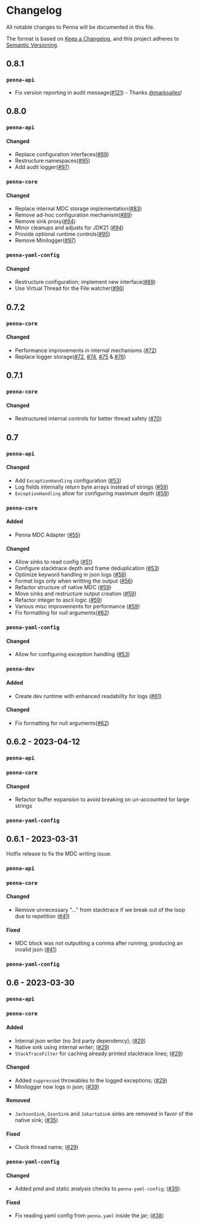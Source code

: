 # Changelog

All notable changes to Penna will be documented in this file.

The format is based on [Keep a Changelog](https://keepachangelog.com/en/1.0.0/),
and this project adheres to [Semantic Versioning](https://semver.org/spec/v2.0.0.html).

## 0.8.1

### `penna-api`
- Fix version reporting in audit message([#121](https://github.com/hkupty/penna/pull/121)) - Thanks [@marksailes](https://github.com/marksailes)!

## 0.8.0

### `penna-api`

#### Changed

- Replace configuration interfaces([#89](https://github.com/hkupty/penna/pull/89))
- Restructure namespaces([#95](https://github.com/hkupty/penna/pull/95))
- Add audit logger([#97](https://github.com/hkupty/penna/pull/97))

### `penna-core`

#### Changed

- Replace internal MDC storage implementation([#83](https://github.com/hkupty/penna/pull/83))
- Remove ad-hoc configuration mechanism([#89](https://github.com/hkupty/penna/pull/89))
- Remove sink proxy([#94](https://github.com/hkupty/penna/pull/94))
- Minor cleanups and adjusts for JDK21 ([#94](https://github.com/hkupty/penna/pull/94))
- Provide optional runtime controls([#95](https://github.com/hkupty/penna/pull/95))
- Remove Minilogger([#97](https://github.com/hkupty/penna/pull/97))

### `penna-yaml-config`

#### Changed

- Restructure configuration; implement new interface([#89](https://github.com/hkupty/penna/pull/89))
- Use Virtual Thread for the File watcher([#96](https://github.com/hkupty/penna/pull/96))

## 0.7.2

### `penna-core`

#### Changed

- Performance improvements in internal mechanisms ([#72](https://github.com/hkupty/penna/pull/72))
- Replace logger storage([#72](https://github.com/hkupty/penna/pull/72), [#74](https://github.com/hkupty/penna/pull/74), [#75](https://github.com/hkupty/penna/pull/75) & [#76](https://github.com/hkupty/penna/pull/76))


## 0.7.1

### `penna-core`

#### Changed

- Restructured internal controls for better thread safety ([#70](https://github.com/hkupty/penna/pull/70))

## 0.7

### `penna-api`

#### Changed

- Add `ExcaptionHandling` configuration ([#53](https://github.com/hkupty/penna/pull/53))
- Log fields internally return byte arrays instead of strings ([#59](https://github.com/hkupty/penna/pull/59))
- `ExceptionHandling` allow for configuring maximum depth ([#59](https://github.com/hkupty/penna/pull/59))

### `penna-core`

#### Added

- Penna MDC Adapter ([#55](https://github.com/hkupty/penna/pull/55))

#### Changed

- Allow sinks to read config ([#51](https://github.com/hkupty/penna/pull/51))
- Configure stacktrace depth and frame deduplication ([#53](https://github.com/hkupty/penna/pull/53))
- Optimize keyword handling in json logs ([#56](https://github.com/hkupty/penna/pull/56))
- Format logs only when writting the output ([#56](https://github.com/hkupty/penna/pull/56))
- Refactor structure of native MDC ([#59](https://github.com/hkupty/penna/pull/59))
- Move sinks and restructure output creation ([#59](https://github.com/hkupty/penna/pull/59))
- Refactor integer to ascii logic ([#59](https://github.com/hkupty/penna/pull/59))
- Various misc improvements for performance ([#59](https://github.com/hkupty/penna/pull/59))
- Fix formatting for null arguments([#62](https://github.com/hkupty/penna/pull/62))

### `penna-yaml-config`

#### Changed

- Allow for configuring exception handling ([#53](https://github.com/hkupty/penna/pull/53))

### `penna-dev`

#### Added

- Create dev runtime with enhanced readability for logs ([#61](https://github.com/hkupty/penna/pull/61))

#### Changed

- Fix formatting for null arguments([#62](https://github.com/hkupty/penna/pull/62))

## 0.6.2 - 2023-04-12

### `penna-api`

### `penna-core`

#### Changed

- Refactor buffer expansion to avoid breaking on un-accounted for large strings

### `penna-yaml-config`

## 0.6.1 - 2023-03-31

Hotfix release to fix the MDC writing issue.

### `penna-api`

### `penna-core`

#### Changed

- Remove unnecessary "..." from stacktrace if we break out of the loop due to repetition ([#41](https://github.com/hkupty/penna/pull/41))

#### Fixed

- MDC block was not outputting a comma after running, producing an invalid json ([#41](https://github.com/hkupty/penna/pull/41))

### `penna-yaml-config`

## 0.6 - 2023-03-30

### `penna-api`

### `penna-core`

#### Added

- Internal json writer (no 3rd party dependency); ([#29](https://github.com/hkupty/penna/pull/29))
- Native sink using internal writer; ([#29](https://github.com/hkupty/penna/pull/29))
- `StackTraceFilter` for caching already printed stacktrace lines; ([#29](https://github.com/hkupty/penna/pull/29))

#### Changed

- Added `suppressed` throwables to the logged exceptions; ([#29](https://github.com/hkupty/penna/pull/29))
- Minilogger now logs in json; ([#39](https://github.com/hkupty/penna/pull/39))

#### Removed

- `JacksonSink`, `GsonSink` and `JakartaSink` sinks are removed in favor of the native sink; ([#35](https://github.com/hkupty/penna/pull/35))

#### Fixed

- Clock thread name; ([#29](https://github.com/hkupty/penna/pull/29))

### `penna-yaml-config`

#### Changed

- Added pmd and static analysis checks to `penna-yaml-config`; ([#39](https://github.com/hkupty/penna/pull/39))

#### Fixed

- Fix reading yaml config from `penna.yaml` inside the jar; ([#38](https://github.com/hkupty/penna/pull/38))
